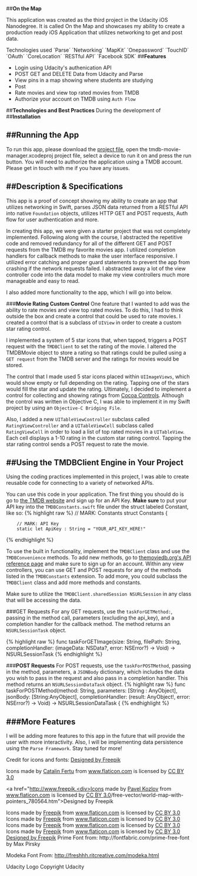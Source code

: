 
##__On the Map__

This application was created as the third project in the Udacity iOS Nanodegree.  It is called On the Map and showcases my ability to create a production ready iOS Application that utilizes networking to get and post data. 

Technologies used
´Parse´ ´Networking´ ´MapKit´ ´Onepassword´ ´TouchID´ ´OAuth´ ´CoreLocation´ ´RESTful API´ ´Facebook SDK´ 
##__Features__

-  Login using Udacity's authenication API
-  POST GET and DELETE Data from Udacity and Parse
-  View pins in a map showing where students are studying
-  Post 
-  Rate movies and view top rated movies from TMDB
-  Authorize your account on TMDB using `Auth Flow`

##__Technologies and Best Practices__
During the development of 
##__Installation__


##__Running the App__
---
To run this app, please download the [project file]({{page.downloads.zip}}), open the tmdb-movie-manager.xcodeproj project file, select a device to run it on and press the run button.  You will need to authorize the application using a TMDB account.  Please get in touch with me if you have any issues.

##__Description & Specifications__
---
This app is a proof of concept showing my ability to create an app that utilizes networking in Swift, parses JSON data returned from a RESTful API into native `Foundation` objects, utilizes HTTP GET and POST requests, Auth flow for user authentication and more.

In creating this app, we were given a starter project that was not completely implemented.  Following along with the course, I abstracted the repetitive code and removed redundancy for all of the different GET and POST requests from the TMDB my favorite movies app.  I utilized completion handlers for callback methods to make the user interface responsive.  I utilized error catching and proper guard statements to prevent the app from crashing if the network requests failed.  I abstracted away a lot of the view controller code into the data model to make my view controllers much more manageable and easy to read.

I also added more functionality to the app, which I will go into below.

###__Movie Rating Custom Control__
One feature that I wanted to add was the ability to rate movies and view top rated movies.  To do this, I had to think outside the box and create a control that could be used to rate movies.  I created a control that is a subclass of `UIView` in order to create a custom star rating control.  

I implemented a system of 5 star icons that, when tapped, triggers a POST request with the `TMDBClient` to set the rating of the movie.  I altered the TMDBMovie object to store a rating so that ratings could be pulled using a `GET request` from the TMDB server and the ratings for movies would be stored.  

The control that I made used 5 star icons placed within `UIImageViews`, which would show empty or full depending on the rating.  Tapping one of the stars would fill the star and update the rating.  Ultimately, I decided to implement a control for collecting and showing ratings from [Cocoa Controls](https://www.cocoacontrols.com/controls/hcsstarratingview).  Although the control was written in Objective C, I was able to implement it in my Swift project by using an `Objective-C Bridging File`.

Also, I added a new `UITableViewController` subclass called `RatingViewController` and a `UITableViewCell` subclass called `RatingViewCell` in order to load a list of top rated movies in a `UITableView`.  Each cell displays a 1-10 rating in the custom star rating control.  Tapping the star rating control sends a POST request to rate the movie.

##__Using the TMDBClient Engine in Your Project__
---
Using the coding practices implemented in this project, I was able to create reusable code for connecting to a variety of networked APIs.  

You can use this code in your application.  The first thing you should do is go to [the TMDB website](http://themoviedb.org) and sign up for an API Key.  __Make sure__ to put your API key into the `TMDBConstants.swift` file under the struct labeled Constant, like so:
{% highlight raw %}
    // MARK: Constants
    struct Constants {
        
        // MARK: API Key
        static let ApiKey : String = "YOUR_API_KEY_HERE!"
{% endhighlight %}

To use the built in functionality, implement the `TMDBClient` class and use the `TMDBConvenience` methods.  To add new methods, go to [themoviedb.org's API reference page](http://docs.themoviedb.apiary.io/#reference) and make sure to sign up for an account.  Within any view controllers, you can use GET and POST requests for any of the methods listed in the `TMDBConstants` extension.  To add more, you could subclass the `TMDBClient` class and add more methods and constants.

Make sure to utilize the `TMDBClient.sharedSession NSURLSession` in any class that will be accessing the data.  

###GET Requests
For any GET requests, use the `taskForGETMethod:`, passing in the method call, parameters (excluding the api_key), and a completion handler for the callback method. The method returns an `NSURLSessionTask` object.

{% highlight raw %}
func taskForGETImage(size: String, filePath: String, completionHandler: (imageData: NSData?, error: NSError?) ->  Void) -> NSURLSessionTask
{% endhighlight %}

###__POST Requests__
For POST requests, use the `taskForPOSTMethod`, passing in the method, parameters, a `JSONBody` dictionary, which includes the data you wish to pass in the request and also pass in a completion handler.  This method returns an `NSURLSessionDataTask` object.
{% highlight raw %}
func taskForPOSTMethod(method: String, parameters: [String : AnyObject], jsonBody: [String:AnyObject], completionHandler: (result: AnyObject!, error: NSError?) -> Void) -> NSURLSessionDataTask {
{% endhighlight %}

###__More Features__
---
I will be adding more features to this app in the future that will provide the user with more interactivity.  Also, I will be implementing data persistence using the `Parse Framework`.  Stay tuned for more!

Credit for icons and fonts:
<a href='http://www.freepik.com/free-vector/world-paper-map-free-template_718589.htm'>Designed by Freepik</a>
<div>Icons made by <a href="http://www.flaticon.com/authors/catalin-fertu" title="Catalin Fertu">Catalin Fertu</a> from <a href="http://www.flaticon.com" title="Flaticon">www.flaticon.com</a>             is licensed by <a href="http://creativecommons.org/licenses/by/3.0/" title="Creative Commons BY 3.0">CC BY 3.0</a></div>

<a href="http://www.freepik.<div>Icons made by <a href="http://www.flaticon.com/authors/pavel-kozlov" title="Pavel Kozlov">Pavel Kozlov</a> from <a href="http://www.flaticon.com" title="Flaticon">www.flaticon.com</a>             is licensed by <a href="http://creativecommons.org/licenses/by/3.0/" title="Creative Commons BY 3.0">CC BY 3.0</a></div>/free-vector/world-map-with-pointers_780564.htm">Designed by Freepik</a>

<div>Icons made by <a href="http://www.freepik.com" title="Freepik">Freepik</a> from <a href="http://www.flaticon.com" title="Flaticon">www.flaticon.com</a>             is licensed by <a href="http://creativecommons.org/licenses/by/3.0/" title="Creative Commons BY 3.0">CC BY 3.0</a></div>
<div>Icons made by <a href="http://www.freepik.com" title="Freepik">Freepik</a> from <a href="http://www.flaticon.com" title="Flaticon">www.flaticon.com</a>             is licensed by <a href="http://creativecommons.org/licenses/by/3.0/" title="Creative Commons BY 3.0">CC BY 3.0</a></div>
<div>Icons made by <a href="http://www.freepik.com" title="Freepik">Freepik</a> from <a href="http://www.flaticon.com" title="Flaticon">www.flaticon.com</a>             is licensed by <a href="http://creativecommons.org/licenses/by/3.0/" title="Creative Commons BY 3.0">CC BY 3.0</a></div>
<div>Icons made by <a href="http://www.freepik.com" title="Freepik">Freepik</a> from <a href="http://www.flaticon.com" title="Flaticon">www.flaticon.com</a>             is licensed by <a href="http://creativecommons.org/licenses/by/3.0/" title="Creative Commons BY 3.0">CC BY 3.0</a></div>
<a href='http://www.freepik.com/free-vector/mobile-phone-with-pointer-on-screen_766416.htm'>Designed by Freepik</a>
Prime Font from: http://fontfabric.com/prime-free-font  by Max Pirsky

Modeka Font From: http://freshhh.ritcreative.com/modeka.html

Udacity Logo Copyright Udacity


